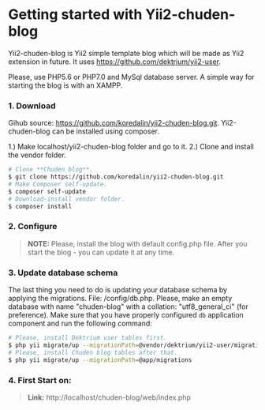 # Getting started with Yii2-chuden-blog
Yii2-chuden-blog is Yii2 simple template blog which will be made as Yii2 extension in future. It uses https://github.com/dektrium/yii2-user.

Please, use PHP5.6 or PHP7.0 and MySql database server.
A simple way for starting the blog is with an XAMPP.

### 1. Download
Gihub source: https://github.com/koredalin/yii2-chuden-blog.git. Yii2-chuden-blog can be installed using composer.

1.) Make localhost/yii2-chuden-blog folder and go to it.
2.) Clone and install the vendor folder.

```bash
# Clone **Chuden blog**.
$ git clone https://github.com/koredalin/yii2-chuden-blog.git
# Make Composer self-update.
$ composer self-update
# Download-install vendor folder.
$ composer install
```

### 2. Configure
> **NOTE:** Please, install the blog with default config.php file. After you start the blog - you can update it at any time.

### 3. Update database schema
The last thing you need to do is updating your database schema by applying the
migrations. File: /config/db.php. Please, make an empty database with name "chuden-blog" with a collation: "utf8_general_ci" (for preference). Make sure that you have properly configured `db` application component
and run the following command:

```bash
# Please, install Dektrium user tables first.
$ php yii migrate/up --migrationPath=@vendor/dektrium/yii2-user/migrations
# Please, install Chuden blog tables after that.
$ php yii migrate/up --migrationPath=@app/migrations
```

### 4. First Start on:
> **Link:** http://localhost/chuden-blog/web/index.php